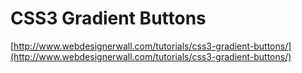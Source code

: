 <!--
id: 747987418
link: http://tumblr.atmos.org/post/747987418/css3-gradient-buttons
slug: css3-gradient-buttons
date: Mon Jun 28 2010 19:59:20 GMT-0700 (PDT)
publish: 2010-06-028
tags: 
title: CSS3 Gradient Buttons
-->


CSS3 Gradient Buttons
=====================

[http://www.webdesignerwall.com/tutorials/css3-gradient-buttons/](http://www.webdesignerwall.com/tutorials/css3-gradient-buttons/)

